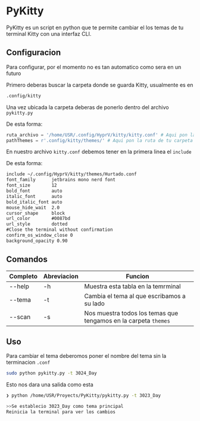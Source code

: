# PyKitty

PyKitty es un script en python que te permite cambiar el los temas de tu terminal Kitty con una interfaz CLI.

## Configuracion

Para configurar, por el momento no es tan automatico como sera en un futuro

Primero deberas buscar la carpeta donde se guarda Kitty, usualmente es en

```bash
.config/kitty
```

Una vez ubicada la carpeta deberas de ponerlo dentro del archivo `pykitty.py`

De esta forma:

```py
ruta_archivo = '/home/USR/.config/HyprV/kitty/kitty.conf' # Aqui pon la ruta de tu archivo kitty.conf
pathThemes = r'.config/kitty/themes/' # Aqui pon la ruta de tu carpeta themes
```

En nuestro archivo `kitty.conf` debemos tener en la primera linea el `include`

De esta forma:

```txt
include ~/.config/HyprV/kitty/themes/Hurtado.conf
font_family      jetbrains mono nerd font
font_size        12
bold_font        auto
italic_font      auto
bold_italic_font auto
mouse_hide_wait  2.0
cursor_shape     block
url_color        #0087bd
url_style        dotted
#Close the terminal without confirmation
confirm_os_window_close 0
background_opacity 0.90
```

## Comandos

|Completo  |Abreviacion |Funcion |
|-------|-------|-------|
|--help |-h  |Muestra esta tabla en la temrminal|
|--tema |-t  |Cambia el tema al que escribamos a su lado|
|--scan |-s  |Nos muestra todos los temas que tengamos en la carpeta `themes`|

## Uso

Para cambiar el tema deberomos poner el nombre del tema sin la terminacion `.conf`

```bash
sudo python pykitty.py -t 3024_Day
```

Esto nos dara una salida como esta

```bash
❯ python /home/USR/Proyects/PyKitty/pykitty.py -t 3023_Day

>>Se establecio 3023_Day como tema principal
Reinicia la terminal para ver los cambios
```
